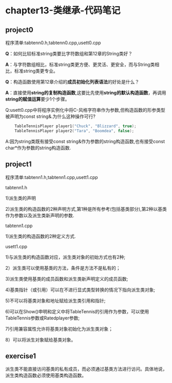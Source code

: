 # chapter13-类继承-代码笔记

## project0

程序清单:tabtenn0.h,tabtenn0.cpp,usett0.cpp

**Q**：如何比较标准string类要比字符数组和第12章的String类好？

**A**：与字符数组相比，标准string类更方便、更灵活、更安全，而与String类相比，标准string类更专业。

**Q**：构造函数使用第12章介绍的**成员初始化列表语法**的好处是什么？

**A**：直接使用**string的复制构造函数**,这要比先使用**string的默认构造函数**，再调用**string的赋值运算**要少1个步骤。

Q:usett0.cpp中将程序实例化中将C-风格字符串作为参数,但构造函数的形参类型被声明为const string&.为什么这种操作可行?

```c++
    TableTennisPlayer player1("Chuck", "Blizzard", true);
    TableTennisPlayer player2("Tara", "Boomdea", false);
```

A:因为string类既有接受const string&作为参数的string构造函数,也有接受const char*作为参数的string构造函数.

## project1

程序清单:tabtenn1.h,tabtenn1.cpp,usett1.cpp

tabtenn1.h

1)派生类的声明

2)派生类的构造函数的2种声明方式,第1种是所有参考(包括基类部分),第2种以基类作为参数以及派生类新声明的参数.

tabtenn1.cpp

1)派生类的构造函数的2种定义方式.

usett1.cpp

1)与派生类的构造函数对应，派生类对象的初始方式也有2种;

2）派生类可以使用基类的方法，条件是方法不是私有的；

3)派生类使用基类的成员函数和派生类新声明定义的成员函数;

4)基类指针（或引用）可以在不进行显式类型转换的情况下指向派生类对象;

5)不可以将基类对象和地址赋给派生类引用和指针;

6)可以在Show()申明和定义中将TableTennis的引用作为参数，可以使用TableTennis参数或Ratedplayer参数;

7)引用兼容属性允许将基类对象初始化为派生类对象；

8）可以将派生对象赋给基类对象。

## exercise1

派生类不能直接访问基类的私有成员，而必须通过基类方法进行访问。具体地说，派生类构造函数必须使用基类构造函数。